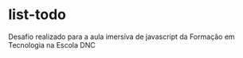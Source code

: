 # list-todo

Desafio realizado para a aula imersiva de javascript da Formação em Tecnologia na Escola DNC
